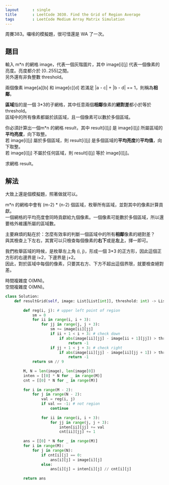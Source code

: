 ```yaml
---
layout      : single
title       : LeetCode 3030. Find the Grid of Region Average
tags        : LeetCode Medium Array Matrix Simulation
---
```

周賽383。囉嗦的模擬題，很可惜還是 WA 了一次。  

## 題目

輸入 m\*n 的網格 image，代表一個灰階圖片，其中 image[i][j] 代表一個像素的亮度。亮度都介於 [0..255]之間。  
另外還有非負整數 threshold。  

兩個像素 image[a][b] 和 image[c][d] 若滿足 \|a - c\| + \|b - d\| == 1，則稱為**相鄰**。  

**區域**指的是一個 3\*3的子網格，其中任意兩個**相鄰**像素的**絕對差**都小於等於 threshold。  
區域中的所有像素都屬於該區域，且一個像素可以數於多個區域。  

你必須計算出一個m\*n 的網格 result，其中 result[i][j] 是 image[i][j] 所屬區域的**平均亮度**，向下取整。  
若 image[i][j] 屬於多個區域，則 result[i][j] 是多個區域的**平均亮度**的**平均值**，向下取整。  
若 image[i][j] 不屬於任何區域，則 result[i][j] 等於 image[i][j]。  

求網格 result。  

## 解法

大致上還是個模擬題，照著做就可以。  

m\*n 的網格中會有 (m-2) \* (n-2) 個區域，枚舉所有區域，並對其中的像素計算貢獻。  
一個網格的平均亮度會同時貢獻給九個像素。一個像素可能數於多個區域，所以還要格外維護所屬的區域數。

主要麻煩的點在於：怎麼有效率的判斷一個區域中的所有**相鄰**像素的絕對差？  
與其檢查上下左右，其實可以只檢查每個像素的**右下**或是**左上**，擇一即可。  

我們枚舉區域的時候，是枚舉左上角 (i, j)，形成一個 3\*3 的正方形，因此這個正方形的右邊界是 i+2，下邊界是 j+2。  
因此，對於區域中每個的像素，只要其右方、下方不超出這個界限，就要檢查絕對差。  

時間複雜度 O(MN)。  
空間複雜度 O(MN)。  

```python
class Solution:
    def resultGrid(self, image: List[List[int]], threshold: int) -> List[List[int]]:
        
        def reg(i, j): # upper left point of region
            sm = 0
            for ii in range(i, i + 3):
                for jj in range(j, j + 3):
                    sm += image[ii][jj]
                    if ii + 1 < i + 3: # check down
                        if abs(image[ii][jj] - image[ii + 1][jj]) > threshold:
                            return -1
                    if jj + 1 < j + 3: # check right
                        if abs(image[ii][jj] - image[ii][jj + 1]) > threshold:
                            return -1
            return sm // 9  
        
        M, N = len(image), len(image[0])
        inten = [[0] * N for _ in range(M)]
        cnt = [[0] * N for _ in range(M)]
        
        for i in range(M - 2):
            for j in range(N - 2):
                val = reg(i, j)
                if val == -1: # not region
                    continue
                    
                for ii in range(i, i + 3):
                    for jj in range(j, j + 3):
                        inten[ii][jj] += val 
                        cnt[ii][jj] += 1
                        
        ans = [[0] * N for _ in range(M)]
        for i in range(M):
            for j in range(N):
                if cnt[i][j] == 0:
                    ans[i][j] = image[i][j]
                else:
                    ans[i][j] = inten[i][j] // cnt[i][j]
                    
        return ans
```
